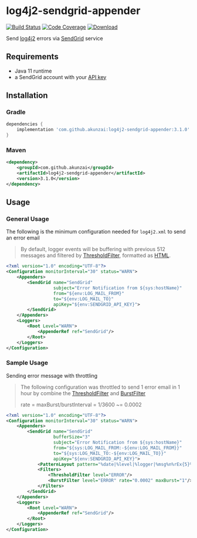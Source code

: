 # log4j2-sendgrid-appender

[![Build Status][build-badge]][build] [![Code Coverage][codecov-badge]][codecov] [![Download][maven-badge]][maven]

[build]: https://github.com/akunzai/log4j2-sendgrid-appender/actions?query=workflow%3ABuild

[build-badge]: https://github.com/akunzai/log4j2-sendgrid-appender/workflows/Build/badge.svg

[codecov]: https://codecov.io/gh/akunzai/log4j2-sendgrid-appender

[codecov-badge]: https://codecov.io/gh/akunzai/log4j2-sendgrid-appender/branch/main/graph/badge.svg?token=RDIFA6DTUZ

[maven]: https://search.maven.org/artifact/com.github.akunzai/log4j2-sendgrid-appender

[maven-badge]: https://img.shields.io/maven-central/v/com.github.akunzai/log4j2-sendgrid-appender.svg

Send [log4j2](https://logging.apache.org/log4j/2.x/) errors via [SendGrid](https://sendgrid.com) service

## Requirements

- Java 11 runtime
- a SendGrid account with your [API key](https://app.sendgrid.com/settings/api_keys)

## Installation

### Gradle

```groovy
dependencies {
    implementation 'com.github.akunzai:log4j2-sendgrid-appender:3.1.0'
}
```

### Maven

```xml
<dependency>
    <groupId>com.github.akunzai</groupId>
    <artifactId>log4j2-sendgrid-appender</artifactId>
    <version>3.1.0</version>
</dependency>
```

## Usage

### General Usage

The following is the minimum configuration needed for `log4j2.xml` to send an error email

> By default, logger events will be buffering with previous 512 messages and filtered by [ThresholdFilter](https://logging.apache.org/log4j/2.x/manual/filters.html#ThresholdFilter), formatted as [HTML](https://logging.apache.org/log4j/2.x/manual/layouts.html#HTMLLayout).

```xml
<?xml version="1.0" encoding="UTF-8"?>
<Configuration monitorInterval="30" status="WARN">
    <Appenders>
        <SendGrid name="SendGrid"
                  subject="Error Notification from ${sys:hostName}"
                  from="${env:LOG_MAIL_FROM}"
                  to="${env:LOG_MAIL_TO}"
                  apiKey="${env:SENDGRID_API_KEY}">
        </SendGrid>
    </Appenders>
    <Loggers>
        <Root Level="WARN">
            <AppenderRef ref="SendGrid"/>
        </Root>
    </Loggers>
</Configuration>
```

### Sample Usage

Sending error message with throttling

> The following configuration was throttled to send 1 error email in 1 hour by combine the [ThresholdFilter](https://logging.apache.org/log4j/2.x/manual/filters.html#ThresholdFilter) and [BurstFilter](https://logging.apache.org/log4j/2.x/manual/filters.html#BurstFilter)
>
> rate = maxBurst/burstInterval = 1/3600 ~= 0.0002

```xml
<?xml version="1.0" encoding="UTF-8"?>
<Configuration monitorInterval="30" status="WARN">
    <Appenders>
        <SendGrid name="SendGrid"
                  bufferSize="3"
                  subject="Error Notification from ${sys:hostName}"
                  from="${sys:LOG_MAIL_FROM:-${env:LOG_MAIL_FROM}}"
                  to="${sys:LOG_MAIL_TO:-${env:LOG_MAIL_TO}}"
                  apiKey="${env:SENDGRID_API_KEY}">
            <PatternLayout pattern="%date|%level|%logger|%msg%n%rEx{5}%n"/>
            <Filters>
                <ThresholdFilter level="ERROR"/>
                <BurstFilter level="ERROR" rate="0.0002" maxBurst="1"/>
            </Filters>
        </SendGrid>
    </Appenders>
    <Loggers>
        <Root Level="WARN">
            <AppenderRef ref="SendGrid"/>
        </Root>
    </Loggers>
</Configuration>
```
